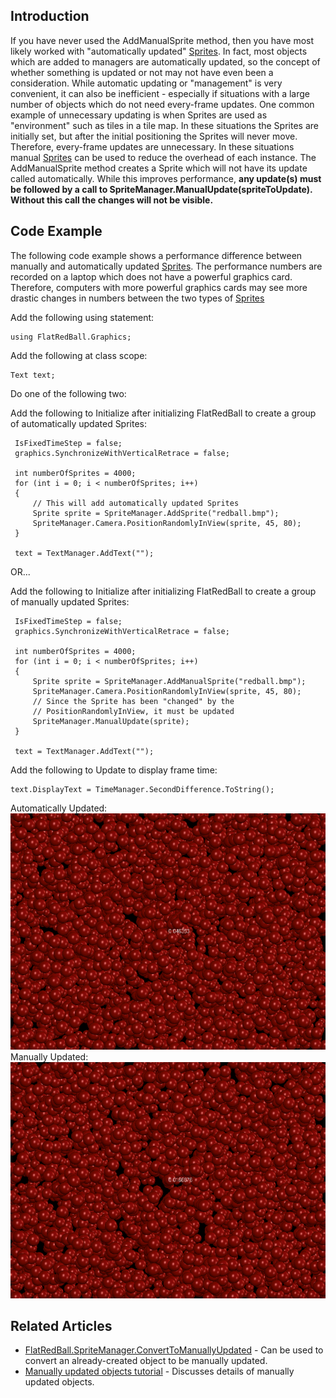 ## Introduction

If you have never used the AddManualSprite method, then you have most likely worked with "automatically updated" [Sprites](/frb/docs/index.php?title=FlatRedBall.Sprite "FlatRedBall.Sprite"). In fact, most objects which are added to managers are automatically updated, so the concept of whether something is updated or not may not have even been a consideration. While automatic updating or "management" is very convenient, it can also be inefficient - especially if situations with a large number of objects which do not need every-frame updates. One common example of unnecessary updating is when Sprites are used as "environment" such as tiles in a tile map. In these situations the Sprites are initially set, but after the initial positioning the Sprites will never move. Therefore, every-frame updates are unnecessary. In these situations manual [Sprites](/frb/docs/index.php?title=FlatRedBall.Sprite "FlatRedBall.Sprite") can be used to reduce the overhead of each instance. The AddManualSprite method creates a Sprite which will not have its update called automatically. While this improves performance, **any update(s) must be followed by a call to SpriteManager.ManualUpdate(spriteToUpdate). Without this call the changes will not be visible.**

## Code Example

The following code example shows a performance difference between manually and automatically updated [Sprites](/frb/docs/index.php?title=FlatRedBall.Sprite "FlatRedBall.Sprite"). The performance numbers are recorded on a laptop which does not have a powerful graphics card. Therefore, computers with more powerful graphics cards may see more drastic changes in numbers between the two types of [Sprites](/frb/docs/index.php?title=FlatRedBall.Sprite "FlatRedBall.Sprite")

Add the following using statement:

    using FlatRedBall.Graphics;

Add the following at class scope:

    Text text;

Do one of the following two:

Add the following to Initialize after initializing FlatRedBall to create a group of automatically updated Sprites:

     IsFixedTimeStep = false;
     graphics.SynchronizeWithVerticalRetrace = false;

     int numberOfSprites = 4000;
     for (int i = 0; i < numberOfSprites; i++)
     {
         // This will add automatically updated Sprites
         Sprite sprite = SpriteManager.AddSprite("redball.bmp");
         SpriteManager.Camera.PositionRandomlyInView(sprite, 45, 80);
     }

     text = TextManager.AddText("");

OR...

Add the following to Initialize after initializing FlatRedBall to create a group of manually updated Sprites:

     IsFixedTimeStep = false;
     graphics.SynchronizeWithVerticalRetrace = false;

     int numberOfSprites = 4000;
     for (int i = 0; i < numberOfSprites; i++)
     {
         Sprite sprite = SpriteManager.AddManualSprite("redball.bmp");
         SpriteManager.Camera.PositionRandomlyInView(sprite, 45, 80);
         // Since the Sprite has been "changed" by the 
         // PositionRandomlyInView, it must be updated
         SpriteManager.ManualUpdate(sprite);
     }

     text = TextManager.AddText("");

Add the following to Update to display frame time:

    text.DisplayText = TimeManager.SecondDifference.ToString();

Automatically Updated: ![AutomaticallyUpdatedSprites.png](/media/migrated_media-AutomaticallyUpdatedSprites.png) Manually Updated: ![ManuallyUpdatedSprites.png](/media/migrated_media-ManuallyUpdatedSprites.png)

## Related Articles

-   [FlatRedBall.SpriteManager.ConvertToManuallyUpdated](/frb/docs/index.php?title=FlatRedBall.SpriteManager.ConvertToManuallyUpdated "FlatRedBall.SpriteManager.ConvertToManuallyUpdated") - Can be used to convert an already-created object to be manually updated.
-   [Manually updated objects tutorial](/frb/docs/index.php?title=FlatRedballXna:Tutorials:Manually_Updated_Objects "FlatRedballXna:Tutorials:Manually Updated Objects") - Discusses details of manually updated objects.
